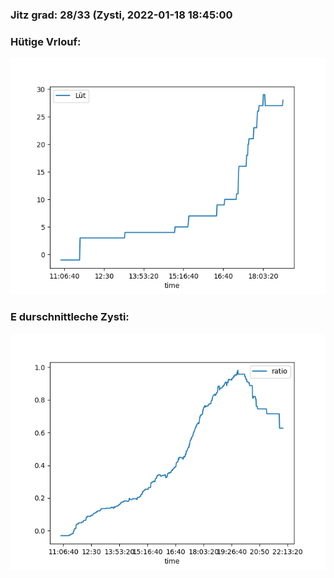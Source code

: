 ### Jitz grad: 28/33 (Zysti, 2022-01-18 18:45:00

### Hütige Vrlouf:
![Graph](Today.png)

### E durschnittleche Zysti:
![Graph](Zysti.png)